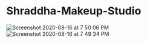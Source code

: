 # Shraddha-Makeup-Studio
 
![Screenshot 2020-08-16 at 7 50 06 PM](https://github.com/user-attachments/assets/50c6feba-a841-4442-a342-ec6c0e439c78)
![Screenshot 2020-08-16 at 7 49 34 PM](https://github.com/user-attachments/assets/3dbba71c-b511-4af3-8be3-0b1ca8181582)
